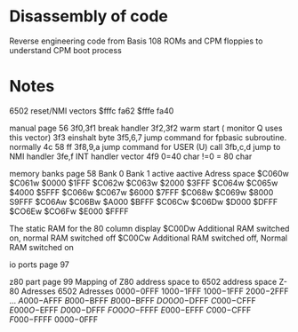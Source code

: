 # Disassembly of code
Reverse engineering code from Basis 108 ROMs and CPM floppies to understand CPM boot process

# Notes

6502 reset/NMI vectors
$fffc	fa62
$fffe	fa40

manual page 56
3f0,3f1	break handler
3f2,3f2	warm start ( monitor Q uses this vector)
3f3		einshalt byte
3f5,6,7	jump command for fpbasic subroutine. normally 4c 58 ff
3f8,9,a	jump command for USER (U) call
3fb,c,d	jump to NMI handler
3fe,f		INT handler vector
4f9	0=40 char !=0 = 80 char

memory banks page 58
	Bank 0		Bank 1
	active 		aactive 		Adress space
	$C060w 		$C061w		$0000 $1FFF
	$C062w 		$C063w		$2000 $3FFF
	$C064w 		$C065w		$4000 $5FFF
	$C066w 		$C067w		$6000 $7FFF
	$C068w 		$C069w		$8000 S9FFF
	$C06Aw 		$C06Bw		$A000 $BFFF
	$C06Cw 		$C06Dw		$D000 $DFFF
	$CO6Ew 		$CO6Fw		$E000 $FFFF

The static RAM for the 80 column display
$C00Dw Additional RAM switched on, normal RAM switched off
$C00Cw Additional RAM switched off, Normal RAM switched on

io ports page 97

z80 part page 99
Mapping of Z80 address space to 6502 address space
	Z-80 Adresses	6502 Adresses
	$0000-$0FFF	$1000-$1FFF
	$1000-$1FFF	$2000-$2FFF
	...	
	$A000-$AFFF	$B000-$BFFF
	$B000-$BFFF	$DO0O0-$DFFF
	$C000-$CFFF	$E000O-$EFFF
	$D000-$DFFF	$FO0OO-$FFFF
	$E000-$EFFF	$C000-$CFFF
	$F000-$FFFF	$0000-$0FFF


